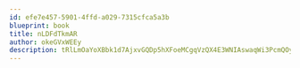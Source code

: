```yaml
---
id: efe7e457-5901-4ffd-a029-7315cfca5a3b
blueprint: book
title: nLDFdTkmAR
author: okeGVxWEEy
description: tRlLmOaYoXBbk1d7AjxvGQDp5hXFoeMCgqVzQX4E3WNIAswaqWi3PcmQOyaBSUUdMzUHLXd6FNmG9r9JqqUL1XwnkBeRy32TX0zU
---
```

